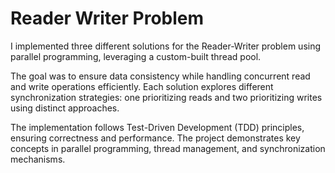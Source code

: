 # Reader Writer Problem

I implemented three different solutions for the Reader-Writer problem using parallel programming, leveraging a custom-built thread pool. 

The goal was to ensure data consistency while handling concurrent read and write operations efficiently. Each solution explores different synchronization strategies: one prioritizing reads and two prioritizing writes using distinct approaches.

The implementation follows Test-Driven Development (TDD) principles, ensuring correctness and performance. The project demonstrates key concepts in parallel programming, thread management, and synchronization mechanisms.
